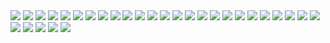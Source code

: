 <img src="https://github.com/elvislkn/img/blob/master/Streett.jpg?raw=true">
<img src="https://github.com/elvislkn/img/blob/master/Street.jpg?raw=true">
<img src="https://github.com/elvislkn/img/blob/master/logo20gobierno20regional20201920-20Azul20-20transparente1.png?raw=true">
<img src="https://github.com/elvislkn/img/blob/master/sno.jpg?raw=true">
<img src="https://github.com/elvislkn/img/blob/master/plaza-cajamarca.png?raw=true">
<img src="https://github.com/elvislkn/img/blob/master/Plaza.jpg?raw=true">


<img src="https://github.com/elvislkn/img/blob/master/catedral.jpg?raw=true">
<img src="https://github.com/elvislkn/img/blob/master/dron.jpg?raw=true">
<img src="https://github.com/elvislkn/img/blob/master/plaz.jpg?raw=true">
<img src="https://github.com/elvislkn/img/blob/master/sf.jpg?raw=true">



<img src="https://github.com/elvislkn/img/blob/master/adentr.jpg?raw=true">
<img src="https://github.com/elvislkn/img/blob/master/costadoplaza.jpg?raw=true">
<img src="https://github.com/elvislkn/img/blob/master/iglesia.jpg?raw=true">
<img src="https://github.com/elvislkn/img/blob/master/namora.jpg?raw=true">
<img src="https://github.com/elvislkn/img/blob/master/plazanamora.jpg?raw=true">
<img src="https://github.com/elvislkn/img/blob/master/SanNico.jpg?raw=true">
<img src="https://github.com/elvislkn/img/blob/master/sapitos.jpg?raw=true">
<img src="https://github.com/elvislkn/img/blob/master/ynoe.jpg?raw=true">

<img src="https://github.com/elvislkn/img/blob/master/adelante.svg?raw=true">


<img src="https://github.com/elvislkn/img/blob/master/plaz.jpg?raw=true">
<img src="https://github.com/elvislkn/img/blob/master/poll.jpg?raw=true">

<img src="https://github.com/elvislkn/img/blob/master/windmill.obj?raw=true">
<img src="https://github.com/elvislkn/img/blob/master/jardinero.obj?raw=true">
<img src="https://github.com/elvislkn/img/blob/master/jardinero.mtl?raw=true">
<img src="https://github.com/elvislkn/img/blob/master/bl.obj?raw=true">
<img src="https://github.com/elvislkn/img/blob/master/Colibri.glb?raw=true">


<img src="https://github.com/elvislkn/img/blob/master/santa.jpg?raw=true">
<img src="https://github.com/elvislkn/img/blob/master/santa1.jpg?raw=true">
<img src="https://github.com/elvislkn/img/blob/master/santa2.jpg?raw=true">

<img src="https://github.com/elvislkn/img/blob/master/play.jpg?raw=true">

